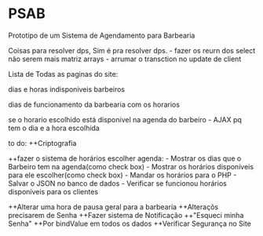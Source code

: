 # PSAB
 Prototipo de um Sistema de Agendamento para Barbearia

Coisas para resolver dps, Sim é pra resolver dps.
    - fazer os reurn dos select não serem mais matriz arrays 
    - arrumar o transction no update de client

Lista de Todas as paginas do site: 

dias e horas indisponiveis barbeiros

dias de funcionamento da barbearia com os horarios

se o horario escolhido está disponivel na agenda do barbeiro - AJAX pq tem o dia e a hora escolhida

to do: 
++Criptografia

++fazer o sistema de horários escolher agenda:
    - Mostrar os dias que o Barbeiro tem na agenda(como check box)
    - Mostrar os horários disponíveis para ele escolher(como check box)
    - Mandar os horários para o PHP
    - Salvar o JSON no banco de dados
    - Verificar se funcionou horários disponíveis para os clientes

++Alterar uma hora de pausa geral para a barbearia
++Alteraçõs precisarem de Senha
++Fazer sistema de Notificação
++"Esqueci minha Senha"
++Por bindValue em todos os dados
++Verificar Segurança no Site